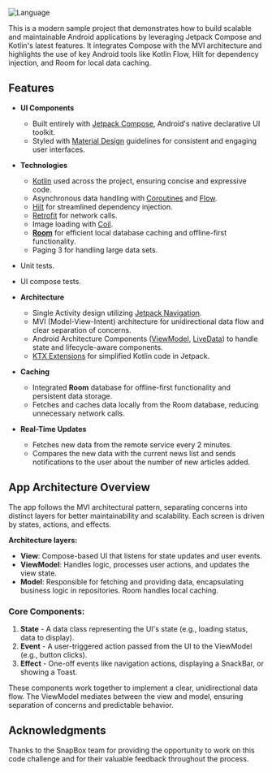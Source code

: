 ![Language](https://img.shields.io/github/languages/top/cortinico/kotlin-android-template?color=blue&logo=kotlin)

This is a modern sample project that demonstrates how to build scalable and maintainable Android applications by leveraging Jetpack Compose and Kotlin's latest features. It integrates Compose with the MVI architecture and highlights the use of key Android tools like Kotlin Flow, Hilt for dependency injection, and Room for local data caching.

## Features

* **UI Components**
    * Built entirely with [Jetpack Compose](https://developer.android.com/jetpack/compose), Android's native declarative UI toolkit.
    * Styled with [Material Design](https://material.io/design) guidelines for consistent and engaging user interfaces.

* **Technologies**
    * [Kotlin](https://kotlinlang.org/) used across the project, ensuring concise and expressive code.
    * Asynchronous data handling with [Coroutines](https://kotlinlang.org/docs/coroutines-overview.html) and [Flow](https://developer.android.com/kotlin/flow).
    * [Hilt](https://developer.android.com/training/dependency-injection/hilt-android/) for streamlined dependency injection.
    * [Retrofit](https://square.github.io/retrofit/) for network calls.
    * Image loading with [Coil](https://github.com/coil-kt/coil).
    * **[Room](https://developer.android.com/training/data-storage/room)** for efficient local database caching and offline-first functionality.
    * Paging 3 for handling large data sets.
* Unit tests.
* UI compose tests.

* **Architecture**
    * Single Activity design utilizing [Jetpack Navigation](https://developer.android.com/guide/navigation).
    * MVI (Model-View-Intent) architecture for unidirectional data flow and clear separation of concerns.
    * Android Architecture Components ([ViewModel](https://developer.android.com/topic/libraries/architecture/viewmodel), [LiveData](https://developer.android.com/topic/libraries/architecture/livedata)) to handle state and lifecycle-aware components.
    * [KTX Extensions](https://developer.android.com/kotlin/ktx) for simplified Kotlin code in Jetpack.

* **Caching**
    * Integrated **Room** database for offline-first functionality and persistent data storage.
    * Fetches and caches data locally from the Room database, reducing unnecessary network calls.

* **Real-Time Updates**
    * Fetches new data from the remote service every 2 minutes.
    * Compares the new data with the current news list and sends notifications to the user about the number of new articles added.

## App Architecture Overview

The app follows the MVI architectural pattern, separating concerns into distinct layers for better maintainability and scalability. Each screen is driven by states, actions, and effects.

**Architecture layers:**
- **View**: Compose-based UI that listens for state updates and user events.
- **ViewModel**: Handles logic, processes user actions, and updates the view state.
- **Model**: Responsible for fetching and providing data, encapsulating business logic in repositories. Room handles local caching.

### Core Components:
1. **State** - A data class representing the UI's state (e.g., loading status, data to display).
2. **Event** - A user-triggered action passed from the UI to the ViewModel (e.g., button clicks).
3. **Effect** - One-off events like navigation actions, displaying a SnackBar, or showing a Toast.

These components work together to implement a clear, unidirectional data flow. The ViewModel mediates between the view and model, ensuring separation of concerns and predictable behavior.

## Acknowledgments
Thanks to the SnapBox team for providing the opportunity to work on this code challenge and for their valuable feedback throughout the process.
